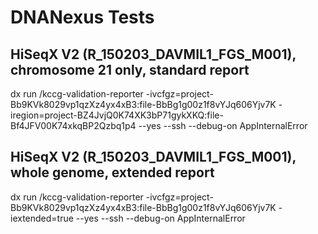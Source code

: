 # DNANexus Tests
## HiSeqX V2 (R_150203_DAVMIL1_FGS_M001), chromosome 21 only, standard report
dx run /kccg-validation-reporter -ivcfgz=project-Bb9KVk8029vp1qzXz4yx4xB3:file-BbBg1g00z1f8vYJq606Yjv7K -iregion=project-BZ4JvjQ0K74XK3bP71gykXKQ:file-Bf4JFV00K74xkqBP2Qzbq1p4 --yes --ssh --debug-on AppInternalError

## HiSeqX V2 (R_150203_DAVMIL1_FGS_M001), whole genome, extended report
dx run /kccg-validation-reporter -ivcfgz=project-Bb9KVk8029vp1qzXz4yx4xB3:file-BbBg1g00z1f8vYJq606Yjv7K -iextended=true --yes --ssh --debug-on AppInternalError
